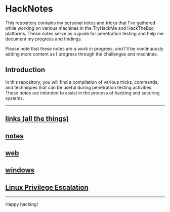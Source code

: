 # HackNotes

This repository contains my personal notes and tricks that I've gathered while working on various machines in the TryHackMe and HackTheBxo platforms. These notes serve as a guide for penetration testing and help me document my progress and findings.

Please note that these notes are a work in progress, and I'll be continuously adding more content as I progress through the challenges and machines.

## Introduction

In this repository, you will find a compilation of various tricks, commands, and techniques that can be useful during penetration testing activities. These notes are intended to assist in the process of hacking and securing systems.

---
## [links (all the things)](./other/links.md)
## [notes](./other/notes.md)
## [web](./other/web.md)
## [windows](./other/windows.md)
## [Linux Privilege Escalation](./other/src/linux_priv_esc.md)
---
Happy hacking!
